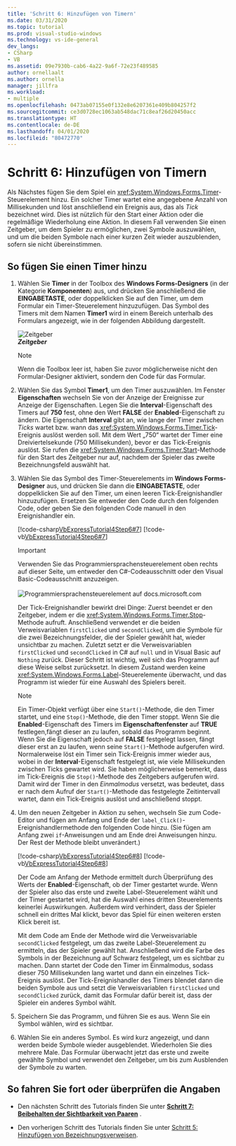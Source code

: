 ```yaml
---
title: 'Schritt 6: Hinzufügen von Timern'
ms.date: 03/31/2020
ms.topic: tutorial
ms.prod: visual-studio-windows
ms.technology: vs-ide-general
dev_langs:
- CSharp
- VB
ms.assetid: 09e7930b-cab6-4a22-9a6f-72e23f489585
author: ornellaalt
ms.author: ornella
manager: jillfra
ms.workload:
- multiple
ms.openlocfilehash: 0473ab07155e0f132e8e6207361e409b804257f2
ms.sourcegitcommit: ce3d0728ec1063ab548dac71c8eaf26d20450acc
ms.translationtype: HT
ms.contentlocale: de-DE
ms.lasthandoff: 04/01/2020
ms.locfileid: "80472770"
---
```

# <a name="step-6-add-a-timer"></a>Schritt 6: Hinzufügen von Timern
Als Nächstes fügen Sie dem Spiel ein <xref:System.Windows.Forms.Timer>-Steuerelement hinzu. Ein solcher Timer wartet eine angegebene Anzahl von Millisekunden und löst anschließend ein Ereignis aus, das als *Tick* bezeichnet wird. Dies ist nützlich für den Start einer Aktion oder die regelmäßige Wiederholung eine Aktion. In diesem Fall verwenden Sie einen Zeitgeber, um dem Spieler zu ermöglichen, zwei Symbole auszuwählen, und um die beiden Symbole nach einer kurzen Zeit wieder auszublenden, sofern sie nicht übereinstimmen.

## <a name="to-add-a-timer"></a>So fügen Sie einen Timer hinzu

1. Wählen Sie **Timer** in der Toolbox des **Windows Forms-Designers** (in der Kategorie **Komponenten**) aus, und drücken Sie anschließend die **EINGABETASTE**, oder doppelklicken Sie auf den Timer, um dem Formular ein Timer-Steuerelement hinzuzufügen. Das Symbol des Timers mit dem Namen **Timer1** wird in einem Bereich unterhalb des Formulars angezeigt, wie in der folgenden Abbildung dargestellt.

     ![Zeitgeber](../ide/media/express_timer.png)<br/>
***Zeitgeber***

    > [!NOTE]
    > Wenn die Toolbox leer ist, haben Sie zuvor möglicherweise nicht den Formular-Designer aktiviert, sondern den Code für das Formular.

2. Wählen Sie das Symbol **Timer1**, um den Timer auszuwählen. Im Fenster **Eigenschaften** wechseln Sie von der Anzeige der Ereignisse zur Anzeige der Eigenschaften. Legen Sie die **Interval**-Eigenschaft des Timers auf **750** fest, ohne den Wert **FALSE** der **Enabled**-Eigenschaft zu ändern. Die Eigenschaft **Interval** gibt an, wie lange der Timer zwischen *Ticks* wartet bzw. wann das <xref:System.Windows.Forms.Timer.Tick>-Ereignis auslöst werden soll. Mit dem Wert „750“ wartet der Timer eine Dreiviertelsekunde (750 Millisekunden), bevor er das Tick-Ereignis auslöst. Sie rufen die <xref:System.Windows.Forms.Timer.Start>-Methode für den Start des Zeitgeber nur auf, nachdem der Spieler das zweite Bezeichnungsfeld auswählt hat.

3. Wählen Sie das Symbol des Timer-Steuerelements im **Windows Forms-Designer** aus, und drücken Sie dann die **EINGABETASTE**, oder doppelklicken Sie auf den Timer, um einen leeren Tick-Ereignishandler hinzuzufügen. Ersetzen Sie entweder den Code durch den folgenden Code, oder geben Sie den folgenden Code manuell in den Ereignishandler ein.

     [!code-csharp[VbExpressTutorial4Step6#7](../ide/codesnippet/CSharp/step-6-add-a-timer_1.cs)]
     [!code-vb[VbExpressTutorial4Step6#7](../ide/codesnippet/VisualBasic/step-6-add-a-timer_1.vb)]

      > [!IMPORTANT]
      > Verwenden Sie das Programmiersprachensteuerelement oben rechts auf dieser Seite, um entweder den C#-Codeausschnitt oder den Visual Basic-Codeausschnitt anzuzeigen.<br><br>![Programmiersprachensteuerelement auf docs.microsoft.com](../ide/media/docs-programming-language-control.png)

     Der Tick-Ereignishandler bewirkt drei Dinge: Zuerst beendet er den Zeitgeber, indem er die <xref:System.Windows.Forms.Timer.Stop>-Methode aufruft. Anschließend verwendet er die beiden Verweisvariablen `firstClicked` und `secondClicked`, um die Symbole für die zwei Bezeichnungsfelder, die der Spieler gewählt hat, wieder unsichtbar zu machen. Zuletzt setzt er die Verweisvariablen `firstClicked` und `secondClicked` in C# auf `null` und in Visual Basic auf `Nothing` zurück. Dieser Schritt ist wichtig, weil sich das Programm auf diese Weise selbst zurücksetzt. In diesem Zustand werden keine <xref:System.Windows.Forms.Label>-Steuerelemente überwacht, und das Programm ist wieder für eine Auswahl des Spielers bereit.

    > [!NOTE]
    > Ein Timer-Objekt verfügt über eine `Start()`-Methode, die den Timer startet, und eine `Stop()`-Methode, die den Timer stoppt. Wenn Sie die **Enabled**-Eigenschaft des Timers im **Eigenschaftenfenster** auf **TRUE** festlegen,fängt dieser an zu laufen, sobald das Programm beginnt. Wenn Sie die Eigenschaft jedoch auf **FALSE** festgelegt lassen, fängt dieser erst an zu laufen, wenn seine `Start()`-Methode aufgerufen wird. Normalerweise löst ein Timer sein Tick-Ereignis immer wieder aus, wobei in der **Interval**-Eigenschaft festgelegt ist, wie viele Millisekunden zwischen Ticks gewartet wird. Sie haben möglicherweise bemerkt, dass im Tick-Ereignis die `Stop()`-Methode des Zeitgebers aufgerufen wird. Damit wird der Timer in den *Einmalmodus* versetzt, was bedeutet, dass er nach dem Aufruf der `Start()`-Methode das festgelegte Zeitintervall wartet, dann ein Tick-Ereignis auslöst und anschließend stoppt.

4. Um den neuen Zeitgeber in Aktion zu sehen, wechseln Sie zum Code-Editor und fügen am Anfang und Ende der `label_Click()`-Ereignishandlermethode den folgenden Code hinzu. (Sie fügen am Anfang zwei `if`-Anweisungen und am Ende drei Anweisungen hinzu. Der Rest der Methode bleibt unverändert.)

     [!code-csharp[VbExpressTutorial4Step6#8](../ide/codesnippet/CSharp/step-6-add-a-timer_2.cs)]
     [!code-vb[VbExpressTutorial4Step6#8](../ide/codesnippet/VisualBasic/step-6-add-a-timer_2.vb)]

     Der Code am Anfang der Methode ermittelt durch Überprüfung des Werts der **Enabled**-Eigenschaft, ob der Timer gestartet wurde. Wenn der Spieler also das erste und zweite Label-Steuerelement wählt und der Timer gestartet wird, hat die Auswahl eines dritten Steuerelements keinerlei Auswirkungen. Außerdem wird verhindert, dass der Spieler schnell ein drittes Mal klickt, bevor das Spiel für einen weiteren ersten Klick bereit ist. 

     Mit dem Code am Ende der Methode wird die Verweisvariable `secondClicked` festgelegt, um das zweite Label-Steuerelement zu ermitteln, das der Spieler gewählt hat. Anschließend wird die Farbe des Symbols in der Bezeichnung auf Schwarz festgelegt, um es sichtbar zu machen. Dann startet der Code den Timer im Einmalmodus, sodass dieser 750 Millisekunden lang wartet und dann ein einzelnes Tick-Ereignis auslöst. Der Tick-Ereignishandler des Timers blendet dann die beiden Symbole aus und setzt die Verweisvariablen `firstClicked` und `secondClicked` zurück, damit das Formular dafür bereit ist, dass der Spieler ein anderes Symbol wählt.

5. Speichern Sie das Programm, und führen Sie es aus. Wenn Sie ein Symbol wählen, wird es sichtbar.

6. Wählen Sie ein anderes Symbol. Es wird kurz angezeigt, und dann werden beide Symbole wieder ausgeblendet. Wiederholen Sie dies mehrere Male. Das Formular überwacht jetzt das erste und zweite gewählte Symbol und verwendet den Zeitgeber, um bis zum Ausblenden der Symbole zu warten.

## <a name="to-continue-or-review"></a>So fahren Sie fort oder überprüfen die Angaben

- Den nächsten Schritt des Tutorials finden Sie unter **[Schritt 7: Beibehalten der Sichtbarkeit von Paaren](../ide/step-7-keep-pairs-visible.md)** .

- Den vorherigen Schritt des Tutorials finden Sie unter [Schritt 5: Hinzufügen von Bezeichnungsverweisen](../ide/step-5-add-label-references.md).
